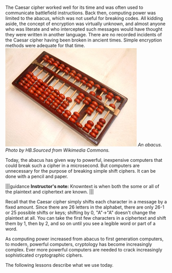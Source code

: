
The Caesar cipher worked well for its time and was often used to communicate battlefield instructions. Back then, computing power was limited to the abacus, which was not useful for breaking codes. All kidding aside, the concept of encryption was virtually unknown, and almost anyone who was literate and who intercepted such messages would have thought they were written in another language. There are no recorded incidents of the Caesar cipher having been broken in ancient times. Simple encryption methods were adequate for that time.
![.guides/img/Boulier1](.guides/img/Boulier1.jpg)
 *An abacus. Photo by HB.Sourced from Wikimedia Commons.*

Today, the abacus has given way to powerful, inexpensive computers that could break such a cipher in a microsecond. But computers are unnecessary for the purpose of breaking simple shift ciphers. It can be done with a pencil and paper.

|||guidance
**Instructor's note:** Knowntext is when both the some or all of the plaintext and ciphertext are known.
|||

Recall that the Caesar cipher simply shifts each character in a message by a fixed amount. Since there are 26 letters in the alphabet, there are only 26-1 or 25 possible shifts or keys; shifting by 0, "A"->"A" doesn't change the plaintext at all. You can take the first few characters in a ciphertext and shift them by 1, then by 2, and so on until you see a legible word or part of a word.

As computing power increased from abacus to first generation computers, to modern, powerful computers, cryptology has become increasingly complex. Ever more powerful computers are needed to crack increasingly sophisticated cryptographic ciphers. 

The following lessons describe what we use today.  


